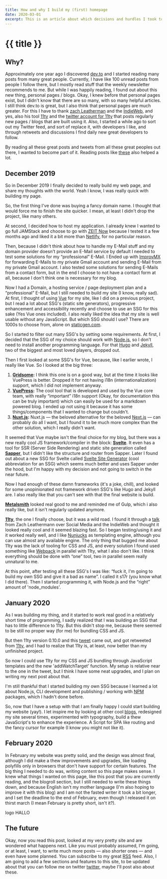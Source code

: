 ```yaml
---
title: How and why I build my (first) homepage
date: 2020-03-01
excerpt: This is an article about which decisions and hurdles I took to build my first personal website and blog.
---
```


# {{ title }}

## Why?

Approximately one year ago I discovered [dev.to](https://dev.to/) and I started reading many posts from many great people. Currently, I have like 100 unread posts from people I follow there, but I mostly read stuff that the weekly newsletter recommends to me. But while I was happily reading, I found out about this new thing, personal pages / blogs. Okay, I knew before that personal pages exist, but I didn't know that there are so many, with so many helpful articles. I still think dev.to is great, but I also think that personal pages are much greater. For this I have to thank [zach Leatherman](https://www.zachleat.com/) and the [IndieWeb](https://indieweb.org/), and yes, also his tool [11ty](https://11ty.dev/) and the [twitter account for 11ty](https://twitter.com/eleven_ty) that posts regularly new pages / blogs that are built using it. Also, I started a while ago to sort out my Twitter feed, and sort of replace it, with developers I like, and through retweets and discussions I find daily new great developers to follow.

By reading all these great posts and tweets from all these great peoples out there, I wanted to become part of it. Reading posts like [these](https://www.sarasoueidan.com/desk/just-write/) also helped a lot.

## December 2019

So in December 2019 I finally decided to really build my web page, and share my thoughts with the world. Yeah I know, I was really quick with building my page.

So, the first thing I've done was buying a fancy domain name. I thought that would force me to finish the site quicker. I mean, at least I didn't drop the project, like many others.

At second, I decided how to host my application. I already knew I wanted to go full JAMStack and choose to go with [ZEIT Now](https://zeit.co/) because I tested it a few months ago and liked it a bit more than [Netlify](https://www.netlify.com/), for no particular reason.

Then, because I didn't think about how to handle my E-Mail stuff and my domain provider doesn't provide an E-Mail service by default I needed to test some solutions for my “professional” E-Mail. I Ended up with [ImprovMX](https://improvmx.com/) for forwarding E-Mails to my private Gmail account and sending E-Mail from my private Gmail account. I also tested some solutions for sending E-Mails from a contact form, but in the end I choose to not have a contact form at all, because I don't think one is necessary for my blog.

Now I had a Domain, a hosting service / page deployment plan and a “professional” E-Mail, but I still needed to build my site (I know, really sad). At first, I thought of using [Vue](https://vuejs.org/) for my site, like I did on a previous project, but I read a lot about SSG's (static site generators), progressive enhancement and accessibility recently and choose to use an SSG for this sake (Yes Vue ones included). I also really liked the idea that my site is well usable without any JavaScript. But which SSG should I use? There are 1000s to choose from, alone on [staticgen.com](https://staticgen.com/).

So I started to filter out many SSG's by setting some requirements. At first, I decided that the SSG of my choice should work with [Node.js](https://nodejs.org/), so I don't need to install another programming language. For that [Hugo](https://gohugo.io/) and [Jekyll](https://jekyllrb.com/), two of the biggest and most loved players, dropped out.

Then I first looked at some SSG's for Vue, because, like I earlier wrote, I really like Vue. So I looked at the big three:

1. **[Gridsome](https://gridsome.org/):**
   I think this one is on a good way, but at the time it looks like VuePress is better. Dropped it for not having i18n (internationalization) support, which I did not implement anyway.
2. **[VuePress](https://vuepress.vuejs.org/):**
   The cool tool that is developed and used by the Vue core team, with really “important” i18n support (Okay, for documentation this can be truly important) which can easily be used for a markdown powered blog. I ended up not using it because it has some things/components that I wanted to change but couldn't.
3. **[Nuxt.js](https://nuxtjs.org/):**
   Nuxt.js — the beloved alternative for the beloved [Next.js](https://nextjs.org/) — can probably do all I want, but I found it to be much more complex than the other solution, which I really didn't want.

It seemed that Vue maybe isn't the final choice for my blog, but there was a new really cool JS framework/compiler in the block: **[Svelte](https://svelte.dev/)**. It even has a tool for SSR (Server Side Rendering) and static site generation called **[Sapper](https://sapper.svelte.dev/)**, but I didn't like the structure and router from Sapper. Later I found out about a new SSG for Svelte called [Svelte Site Generator](https://github.com/sw-yx/ssg) (cool abbreviation for an SSG) which seems much better and uses Sapper under the hood, but I'm happy with my decision and not going to switch in the near future.

Now I had enough of these damn frameworks (it's a joke, chill), and looked for some unopinionated not framework driven SSG's like Hugo and Jekyll are. I also really like that you can't see with that the final website is build.

**[Metalsmith](https://metalsmith.io/)** looked real good to me and reminded me of Gulp, which i also really like, but it isn't regularly updated anymore.

**[11ty](https://11ty.dev/)**, the one I finally choose, but it was a wild road. I found it through a [talk](https://youtu.be/X3SrZuH00GQ) from Zach Leathermann over Social Media and the IndieWeb and thought it looked really cool and it seemed blazing fast. So I began testing/using it and it worked really well, and I like [Nunjucks](https://mozilla.github.io/nunjucks/) as templating engine, although you can use almost any available engine. The only thing that bugged me about 11ty was the lack of tooling for CSS and JS, and every solution I found used something like [Webpack](https://webpack.js.org/) in parallel with 11ty, what I also don't like. I think everything should be done with “one” tool, two in parallel seem really unnatural to me.

At this point, after testing all these SSG's I was like: “fuck it, I'm going to build my own SSG and give it a bad as name”. I called it s17r (you know what I did there). Then I started programming it, with Node.js and the “right” amount of 'node_modules'.

## January 2020

As I was building my thing, and it started to work real good in a relatively short time of programming, I sadly realized that I was building an SSG that has to little difference to 11ty. But this didn't stop me, because there seemed to be still no proper way (for me) for bundling CSS and JS.

But then 11ty version 0.10.0 and this [tweet](https://twitter.com/jgarber/status/1214733173797609472) came out, and got retweeted from [11ty](https://twitter.com/eleven_ty), and I had to realize that 11ty is, at least, now better than my unfinished project.

So now I could use 11ty for my CSS and JS bundling through JavaScript templates and the new 'addWatchTarget' function. My setup is relative near to the one in the tweet, but I think I have some neat upgrades, and I plan on writing my next post about that.

I'm still thankful that I started building my own SSG because I learned a lot about Node.js, CLI development and publishing / working with [NPM](http://npmjs.org/) packages, which I hadn't done before.

So, now that I have a setup with that I am finally happy I could start building my website (yay!). I let inspire me by looking at other cool [blogs](/blogroll), redesigned my site several times, experimented with typography, build a thew JavaScript's to enhance the experience. A Script for SPA like routing and the fancy cursor for example (I know you might not like it).

## February 2020

In February my website was pretty solid, and the design was almost final, although I did make a thew improvements and upgrades, like loading polyfills only in browsers that don't have support for certain features. The big thing I needed to do was, writing content so this page makes sense. I knew what things I wanted on this page, like this post that you are currently reading, and the blogroll section, but I still needed to write these things down, and because English isn't my mother language (I'm also hoping to improve it with this blog) and I am not the fasted writer it took a bit longer, and I set the deadline to the end of February, even though I released it on thirst march (I mean February is pretty short, isn't it?).

logo HALLO

## The future

Okay, now you read this post, looked at my very pretty site and are wondered what happens next. Like you must probably assumed, I'm going, or at least, I want, to write much more posts — also shorter ones — and even have some planned. You can subscribe to my great [RSS](/feed.xml) feed. Also, I am going to add a few sections and features to this site, to be updated about that you can follow me on twitter [twitter](https://twitter.com/5onderling), maybe I'll post also about these.

